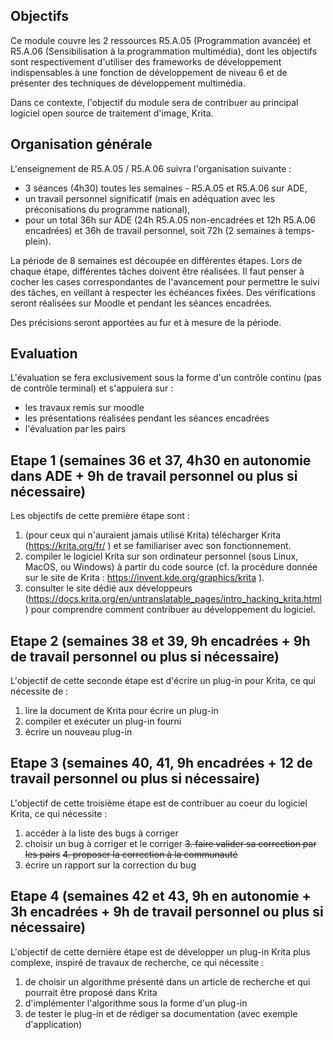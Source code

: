 ## Objectifs

Ce module couvre les 2 ressources R5.A.05 (Programmation avancée) et R5.A.06 (Sensibilisation à la programmation multimédia), dont les objectifs sont respectivement d'utiliser des frameworks de développement indispensables à une fonction de développement de niveau 6 et de présenter des techniques de développement multimédia.

Dans ce contexte, l'objectif du module sera de contribuer au principal logiciel open source de traitement d'image, Krita.

## Organisation générale

L'enseignement de R5.A.05 / R5.A.06 suivra l'organisation suivante :
- 3 séances (4h30) toutes les semaines - R5.A.05 et R5.A.06 sur ADE,
- un travail personnel significatif (mais en adéquation avec les préconisations du programme national),
- pour un total 36h sur ADE (24h R5.A.05 non-encadrées et 12h R5.A.06 encadrées) et 36h de travail personnel, soit 72h (2 semaines à temps-plein).

La période de 8 semaines est découpée en différentes étapes. Lors de chaque étape, différentes tâches doivent être réalisées. Il faut penser à cocher les cases correspondantes de l'avancement pour permettre le suivi des tâches, en veillant à respecter les échéances fixées. Des vérifications seront réalisées sur Moodle et pendant les séances encadrées.

Des précisions seront apportées au fur et à mesure de la période.

## Evaluation

L'évaluation se fera exclusivement sous la forme d'un contrôle continu (pas de contrôle terminal) et s'appuiera sur :

- les travaux remis sur moodle
- les présentations réalisées pendant les séances encadrées
- l'évaluation par les pairs

## Etape 1 (semaines 36 et 37, 4h30 en autonomie dans ADE + 9h de travail personnel ou plus si nécessaire)

Les objectifs de cette première étape sont :

1. (pour ceux qui n'auraient jamais utilisé Krita) télécharger Krita (https://krita.org/fr/ ) et se familiariser avec son fonctionnement.
2. compiler le logiciel Krita sur son ordinateur personnel (sous Linux, MacOS, ou Windows) à partir du code source (cf. la procédure donnée sur le site de Krita : https://invent.kde.org/graphics/krita ).
3. consulter le site dédié aux développeurs (https://docs.krita.org/en/untranslatable_pages/intro_hacking_krita.html ) pour comprendre comment contribuer au développement du logiciel.

## Etape 2 (semaines 38 et 39, 9h encadrées + 9h de travail personnel ou plus si nécessaire)

L'objectif de cette seconde étape est d'écrire un plug-in pour Krita, ce qui nécessite de :

1. lire la document de Krita pour écrire un plug-in
2. compiler et exécuter un plug-in fourni
3. écrire un nouveau plug-in

## Etape 3 (semaines 40, 41, 9h encadrées + 12 de travail personnel ou plus si nécessaire)

L'objectif de cette troisième étape est de contribuer au coeur du logiciel Krita, ce qui nécessite :

1. accéder à la liste des bugs à corriger
2. choisir un bug à corriger et le corriger
~~3. faire valider sa correction par les pairs~~
~~4. proposer la correction à la communauté~~
5. écrire un rapport sur la correction du bug

## Etape 4 (semaines 42 et 43, 9h en autonomie + 3h encadrées + 9h de travail personnel ou plus si nécessaire)

L'objectif de cette dernière étape est de développer un plug-in Krita plus complexe, inspiré de travaux de recherche, ce qui nécessite :

1. de choisir un algorithme présenté dans un article de recherche et qui pourrait être proposé dans Krita
2. d'implémenter l'algorithme sous la forme d'un plug-in
3. de tester le plug-in et de rédiger sa documentation (avec exemple d'application)
